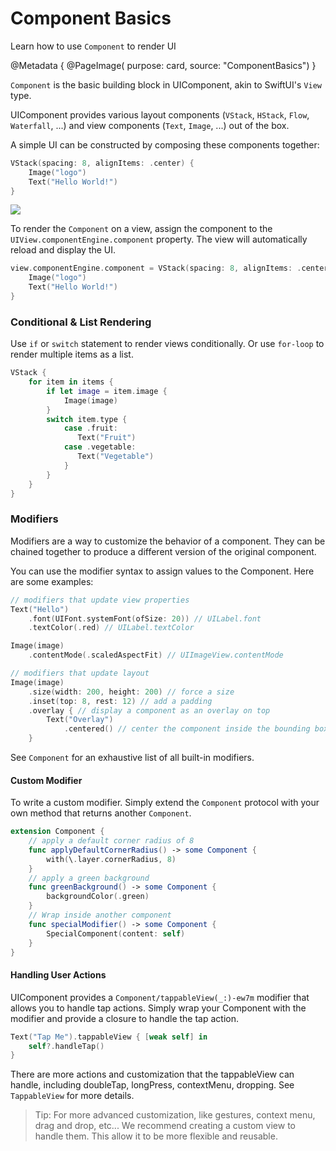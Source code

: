 # Component Basics

Learn how to use ``Component`` to render UI

@Metadata {
    @PageImage(
        purpose: card, 
        source: "ComponentBasics")
}

``Component`` is the basic building block in UIComponent, akin to SwiftUI's `View` type. 

UIComponent provides various layout components (``VStack``, ``HStack``, ``Flow``, ``Waterfall``, ...) and view components (``Text``, ``Image``, ...) out of the box.

A simple UI can be constructed by composing these components together:
```swift
VStack(spacing: 8, alignItems: .center) {
    Image("logo")
    Text("Hello World!")
}
```

![](ComponentBasics)

To render the ``Component`` on a view, assign the component to the ``UIView.componentEngine.component`` property. The view will automatically reload and display the UI.

```swift
view.componentEngine.component = VStack(spacing: 8, alignItems: .center) {
    Image("logo")
    Text("Hello World!")
}
```


### Conditional & List Rendering

Use `if` or `switch` statement to render views conditionally. Or use `for-loop` to render multiple items as a list.

```swift
VStack {
    for item in items {
        if let image = item.image {
            Image(image)
        }
        switch item.type {
            case .fruit:
               Text("Fruit")
            case .vegetable:
               Text("Vegetable")
            }
        }
    }
}
```

### Modifiers

Modifiers are a way to customize the behavior of a component. They can be chained together to produce a different version of the original component.

You can use the modifier syntax to assign values to the Component. Here are some examples:
```swift
// modifiers that update view properties
Text("Hello")
    .font(UIFont.systemFont(ofSize: 20)) // UILabel.font
    .textColor(.red) // UILabel.textColor

Image(image)
    .contentMode(.scaledAspectFit) // UIImageView.contentMode

// modifiers that update layout
Image(image)
    .size(width: 200, height: 200) // force a size
    .inset(top: 8, rest: 12) // add a padding
    .overlay { // display a component as an overlay on top
        Text("Overlay")
            .centered() // center the component inside the bounding box
    }
```

See ``Component`` for an exhaustive list of all built-in modifiers.

#### Custom Modifier

To write a custom modifier. Simply extend the ``Component`` protocol with your own method that returns another ``Component``.
```swift
extension Component {
    // apply a default corner radius of 8
    func applyDefaultCornerRadius() -> some Component {
        with(\.layer.cornerRadius, 8)
    }
    // apply a green background
    func greenBackground() -> some Component {
        backgroundColor(.green)
    }
    // Wrap inside another component
    func specialModifier() -> some Component {
        SpecialComponent(content: self)
    }
}
```

#### Handling User Actions

UIComponent provides a ``Component/tappableView(_:)-ew7m`` modifier that allows you to handle tap actions. Simply wrap your Component with the modifier and provide a closure to handle the tap action.

```swift
Text("Tap Me").tappableView { [weak self] in
    self?.handleTap()
}
```

There are more actions and customization that the tappableView can handle, including doubleTap, longPress, contextMenu, dropping. See ``TappableView`` for more details.

> Tip: For more advanced customization, like gestures, context menu, drag and drop, etc... We recommend creating a custom view to handle them. This allow it to be more flexible and reusable.
